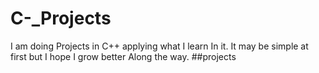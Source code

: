 # C-_Projects
I am doing Projects in C++ applying what I learn In it. It may be simple at first but I hope I grow better Along the way.
##projects
